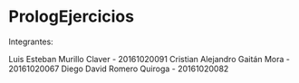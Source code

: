 # PrologEjercicios
Integrantes:

Luis Esteban Murillo Claver - 20161020091
Cristian Alejandro Gaitán Mora - 20161020067
Diego David Romero Quiroga - 20161020082
